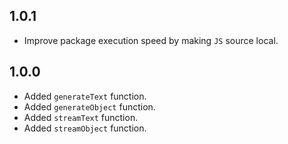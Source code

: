 ## 1.0.1

- Improve package execution speed by making `JS` source local.

## 1.0.0

- Added `generateText` function.
- Added `generateObject` function.
- Added `streamText` function.
- Added `streamObject` function.
